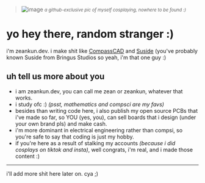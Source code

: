 > ![image](https://github.com/user-attachments/assets/d498ce37-adcf-4db7-8646-131584b4f910)
> *<small>a github-exclusive pic of myself cosplaying, nowhere to be found :)</small>*

# yo hey there, random stranger :)
i'm zeankun.dev. i make shit like [CompassCAD](https://github.com/zeankundev/CompassCAD) and [Suside](https://github.com/zeankundev/suside) (you've probably known Suside from Bringus Studios so yeah, i'm that one guy :)
## uh tell us more about you
- i am zeankun.dev, you can call me zean or zeankun, whatever that works.
- i study ofc :) *(psst, mathematics and compsci are my favs)*
- besides than writing code here, i also publish my open source PCBs that i've made so far, so YOU (yes, you), can sell boards that i design (under your own brand pls) and make cash.
- i'm more dominant in electrical engineering rather than compsi, so you're safe to say that coding is just my hobby.
- if you're here as a result of stalking my accounts *(because i did cosplays on tiktok and insta)*, well congrats, i'm real, and i made those content :)

<hr/>

i'll add more shit here later on. cya ;)
